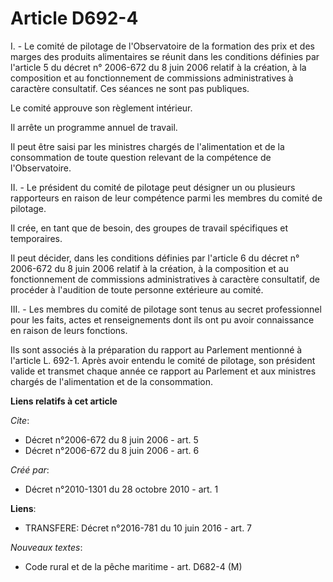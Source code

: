 # Article D692-4

I. - Le comité de pilotage de l'Observatoire de la formation des prix et des marges des produits alimentaires se réunit dans
les conditions définies par l'article 5 du décret n° 2006-672 du 8 juin 2006 relatif à la création, à la composition et au
fonctionnement de commissions administratives à caractère consultatif. Ces séances ne sont pas publiques. 

Le comité approuve son règlement intérieur. 

Il arrête un programme annuel de travail. 

Il peut être saisi par les ministres chargés de l'alimentation et de la consommation de toute question relevant de la
compétence de l'Observatoire. 

II. - Le président du comité de pilotage peut désigner un ou plusieurs rapporteurs en raison de leur compétence parmi les
membres du comité de pilotage. 

Il crée, en tant que de besoin, des groupes de travail spécifiques et temporaires. 

Il peut décider, dans les conditions définies par l'article 6 du décret n° 2006-672 du 8 juin 2006 relatif à la création, à
la composition et au fonctionnement de commissions administratives à caractère consultatif, de procéder à l'audition de toute
personne extérieure au comité. 

III. - Les membres du comité de pilotage sont tenus au secret professionnel pour les faits, actes et renseignements dont ils
ont pu avoir connaissance en raison de leurs fonctions. 

Ils sont associés à la préparation du rapport au Parlement mentionné à l'article L. 692-1. Après avoir entendu le comité de
pilotage, son président valide et transmet chaque année ce rapport au Parlement et aux ministres chargés de l'alimentation et
de la consommation.

**Liens relatifs à cet article**

_Cite_:

  - Décret n°2006-672 du 8 juin 2006 - art. 5
  - Décret n°2006-672 du 8 juin 2006 - art. 6

_Créé par_:

  - Décret n°2010-1301 du 28 octobre 2010 - art. 1

**Liens**:

  - TRANSFERE: Décret n°2016-781 du 10 juin 2016 - art. 7

_Nouveaux textes_:

  - Code rural et de la pêche maritime - art. D682-4 (M)
